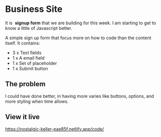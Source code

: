 # Business Site



It is  **signup form** that we are building for this week. I am starting to get to know a little of Javascript better. 

A simple sign up form that focus more on how to code than the content itself. It contains:

- 3 x Text fields
- 1 x A email field
- 1 x Set of placeholder
- 1 x Submit button


## The problem

I could have done better, in having more varies like buttons, options, and more styling when time allows.

## View it live
https://nostalgic-keller-eae85f.netlify.app/code/
